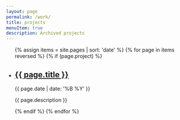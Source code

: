 ```yaml
---
layout: page
permalink: /work/
title: projects
menuItem: true
description: Archived projects
---
```


<ul class="post-list">
{% assign items = site.pages | sort: 'date' %}
{% for page in items reversed %}
{% if (page.project) %}
    <li>
        <h2><a class="poem-title" href="{{ page.url | prepend: site.baseurl }}">{{ page.title }}</a></h2>
        <p class="post-meta">{{ page.date | date: '%B %Y' }}</p>
		<p>{{ page.description }}</p>
      </li>
{% endif %}
{% endfor %}
</ul>